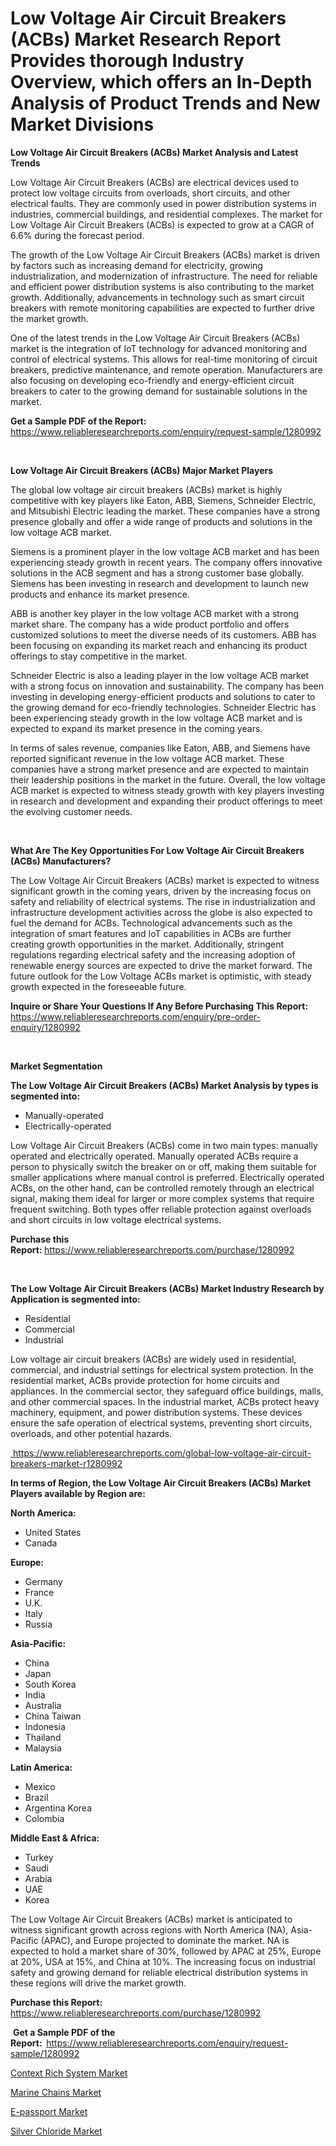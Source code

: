 <p><h1>Low Voltage Air Circuit Breakers (ACBs) Market Research Report Provides thorough Industry Overview, which offers an In-Depth Analysis of Product Trends and New Market Divisions</h1></p><p><strong>Low Voltage Air Circuit Breakers (ACBs) Market Analysis and Latest Trends</strong></p>
<p><p>Low Voltage Air Circuit Breakers (ACBs) are electrical devices used to protect low voltage circuits from overloads, short circuits, and other electrical faults. They are commonly used in power distribution systems in industries, commercial buildings, and residential complexes. The market for Low Voltage Air Circuit Breakers (ACBs) is expected to grow at a CAGR of 6.6% during the forecast period.</p><p>The growth of the Low Voltage Air Circuit Breakers (ACBs) market is driven by factors such as increasing demand for electricity, growing industrialization, and modernization of infrastructure. The need for reliable and efficient power distribution systems is also contributing to the market growth. Additionally, advancements in technology such as smart circuit breakers with remote monitoring capabilities are expected to further drive the market growth.</p><p>One of the latest trends in the Low Voltage Air Circuit Breakers (ACBs) market is the integration of IoT technology for advanced monitoring and control of electrical systems. This allows for real-time monitoring of circuit breakers, predictive maintenance, and remote operation. Manufacturers are also focusing on developing eco-friendly and energy-efficient circuit breakers to cater to the growing demand for sustainable solutions in the market.</p></p>
<p><strong>Get a Sample PDF of the Report:&nbsp;</strong> <a href="https://www.reliableresearchreports.com/enquiry/request-sample/1280992">https://www.reliableresearchreports.com/enquiry/request-sample/1280992</a></p>
<p>&nbsp;</p>
<p><strong>Low Voltage Air Circuit Breakers (ACBs) Major Market Players</strong></p>
<p><p>The global low voltage air circuit breakers (ACBs) market is highly competitive with key players like Eaton, ABB, Siemens, Schneider Electric, and Mitsubishi Electric leading the market. These companies have a strong presence globally and offer a wide range of products and solutions in the low voltage ACB market.</p><p>Siemens is a prominent player in the low voltage ACB market and has been experiencing steady growth in recent years. The company offers innovative solutions in the ACB segment and has a strong customer base globally. Siemens has been investing in research and development to launch new products and enhance its market presence.</p><p>ABB is another key player in the low voltage ACB market with a strong market share. The company has a wide product portfolio and offers customized solutions to meet the diverse needs of its customers. ABB has been focusing on expanding its market reach and enhancing its product offerings to stay competitive in the market.</p><p>Schneider Electric is also a leading player in the low voltage ACB market with a strong focus on innovation and sustainability. The company has been investing in developing energy-efficient products and solutions to cater to the growing demand for eco-friendly technologies. Schneider Electric has been experiencing steady growth in the low voltage ACB market and is expected to expand its market presence in the coming years.</p><p>In terms of sales revenue, companies like Eaton, ABB, and Siemens have reported significant revenue in the low voltage ACB market. These companies have a strong market presence and are expected to maintain their leadership positions in the market in the future. Overall, the low voltage ACB market is expected to witness steady growth with key players investing in research and development and expanding their product offerings to meet the evolving customer needs.</p></p>
<p>&nbsp;</p>
<p><strong>What Are The Key Opportunities For Low Voltage Air Circuit Breakers (ACBs) Manufacturers?</strong></p>
<p><p>The Low Voltage Air Circuit Breakers (ACBs) market is expected to witness significant growth in the coming years, driven by the increasing focus on safety and reliability of electrical systems. The rise in industrialization and infrastructure development activities across the globe is also expected to fuel the demand for ACBs. Technological advancements such as the integration of smart features and IoT capabilities in ACBs are further creating growth opportunities in the market. Additionally, stringent regulations regarding electrical safety and the increasing adoption of renewable energy sources are expected to drive the market forward. The future outlook for the Low Voltage ACBs market is optimistic, with steady growth expected in the foreseeable future.</p></p>
<p><strong>Inquire or Share Your Questions If Any Before Purchasing This Report:</strong> <a href="https://www.reliableresearchreports.com/enquiry/pre-order-enquiry/1280992">https://www.reliableresearchreports.com/enquiry/pre-order-enquiry/1280992</a></p>
<p>&nbsp;</p>
<p><strong>Market Segmentation</strong></p>
<p><strong>The Low Voltage Air Circuit Breakers (ACBs) Market Analysis by types is segmented into:</strong></p>
<p><ul><li>Manually-operated</li><li>Electrically-operated</li></ul></p>
<p><p>Low Voltage Air Circuit Breakers (ACBs) come in two main types: manually operated and electrically operated. Manually operated ACBs require a person to physically switch the breaker on or off, making them suitable for smaller applications where manual control is preferred. Electrically operated ACBs, on the other hand, can be controlled remotely through an electrical signal, making them ideal for larger or more complex systems that require frequent switching. Both types offer reliable protection against overloads and short circuits in low voltage electrical systems.</p></p>
<p><strong>Purchase this Report:&nbsp;</strong><a href="https://www.reliableresearchreports.com/purchase/1280992">https://www.reliableresearchreports.com/purchase/1280992</a></p>
<p>&nbsp;</p>
<p><strong>The Low Voltage Air Circuit Breakers (ACBs) Market Industry Research by Application is segmented into:</strong></p>
<p><ul><li>Residential</li><li>Commercial</li><li>Industrial</li></ul></p>
<p><p>Low voltage air circuit breakers (ACBs) are widely used in residential, commercial, and industrial settings for electrical system protection. In the residential market, ACBs provide protection for home circuits and appliances. In the commercial sector, they safeguard office buildings, malls, and other commercial spaces. In the industrial market, ACBs protect heavy machinery, equipment, and power distribution systems. These devices ensure the safe operation of electrical systems, preventing short circuits, overloads, and other potential hazards.</p></p>
<p><a href="https://www.reliableresearchreports.com/global-low-voltage-air-circuit-breakers-market-r1280992">&nbsp;https://www.reliableresearchreports.com/global-low-voltage-air-circuit-breakers-market-r1280992</a></p>
<p><strong>In terms of Region, the Low Voltage Air Circuit Breakers (ACBs) Market Players available by Region are:</strong></p>
<p>
    <p> <strong> North America: </strong>
        <ul>
            <li>United States</li>
            <li>Canada</li>
        </ul>
        </p> 
    <p> <strong> Europe: </strong>
        <ul>
            <li>Germany</li>
            <li>France</li>
            <li>U.K.</li>
            <li>Italy</li>
            <li>Russia</li>
        </ul>
        </p> 
    <p> <strong> Asia-Pacific: </strong>
        <ul>
            <li>China</li>
            <li>Japan</li>
            <li>South Korea</li>
            <li>India</li>
            <li>Australia</li>
            <li>China Taiwan</li>
            <li>Indonesia</li>
            <li>Thailand</li>
            <li>Malaysia</li>
        </ul>
        </p> 
    <p> <strong> Latin America: </strong>
        <ul>
            <li>Mexico</li>
            <li>Brazil</li>
            <li>Argentina Korea</li>
            <li>Colombia</li>
        </ul>
        </p> 
    <p> <strong> Middle East & Africa: </strong>
        <ul>
            <li>Turkey</li>
            <li>Saudi</li>
            <li>Arabia</li>
            <li>UAE</li>
            <li>Korea</li>
        </ul>
    </p>
    </p>
<p><p>The Low Voltage Air Circuit Breakers (ACBs) market is anticipated to witness significant growth across regions with North America (NA), Asia-Pacific (APAC), and Europe projected to dominate the market. NA is expected to hold a market share of 30%, followed by APAC at 25%, Europe at 20%, USA at 15%, and China at 10%. The increasing focus on industrial safety and growing demand for reliable electrical distribution systems in these regions will drive the market growth.</p></p>
<p><strong>Purchase this Report: </strong><a href="https://www.reliableresearchreports.com/purchase/1280992">https://www.reliableresearchreports.com/purchase/1280992</a></p>
<p>&nbsp;<strong>Get a Sample PDF of the Report:&nbsp;&nbsp;</strong><a href="https://www.reliableresearchreports.com/enquiry/request-sample/1280992">https://www.reliableresearchreports.com/enquiry/request-sample/1280992</a></p>
<p><strong></strong></p>
<p><p><a href="https://www.linkedin.com/pulse/global-context-rich-system-market-exploring-share-trends-m88dc">Context Rich System Market</a></p><p><a href="https://github.com/theanastasiyah/Market-Research-Report-List-1/blob/main/marine-chains-market.md">Marine Chains Market</a></p><p><a href="https://www.linkedin.com/pulse/e-passport-market-trends-detailed-study-its-segmentation-analyzing-bqede">E-passport Market</a></p><p><a href="https://github.com/khlifeservices/Market-Research-Report-List-1/blob/main/silver-chloride-market.md">Silver Chloride Market</a></p></p>